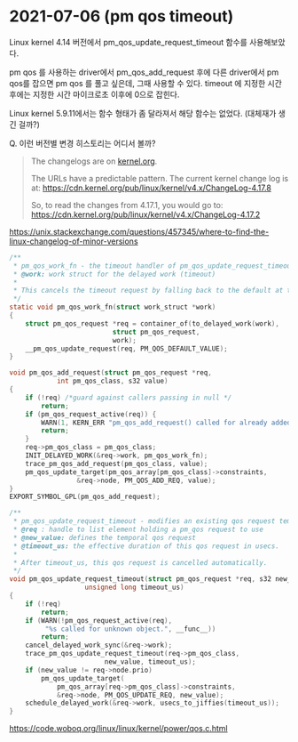 # 2021-07-06 (pm qos timeout)

Linux kernel 4.14 버전에서 pm_qos_update_request_timeout 함수를 사용해보았다.

pm qos 를 사용하는 driver에서 pm_qos_add_request 후에 다른 driver에서 pm qos를 잡으면 pm qos 를 풀고 싶은데,  그때 사용할 수 있다. timeout 에 지정한 시간 후에는 지정한 시간 마이크로초 이후에 0으로 잡힌다. 

Linux kernel 5.9.11에서는 함수 형태가 좀 달라져서 해당 함수는 없었다. (대체재가 생긴 걸까?)

Q. 이런 버전별 변경 히스토리는 어디서 볼까?

> The changelogs are on [kernel.org](https://www.kernel.org/).
>
> The URLs have a predictable pattern. The current kernel change log is at: https://cdn.kernel.org/pub/linux/kernel/v4.x/ChangeLog-4.17.8
>
> So, to read the changes from 4.17.1, you would go to: https://cdn.kernel.org/pub/linux/kernel/v4.x/ChangeLog-4.17.2

https://unix.stackexchange.com/questions/457345/where-to-find-the-linux-changelog-of-minor-versions

```c
/**
 * pm_qos_work_fn - the timeout handler of pm_qos_update_request_timeout
 * @work: work struct for the delayed work (timeout)
 *
 * This cancels the timeout request by falling back to the default at timeout.
 */
static void pm_qos_work_fn(struct work_struct *work)
{
	struct pm_qos_request *req = container_of(to_delayed_work(work),
						  struct pm_qos_request,
						  work);
	__pm_qos_update_request(req, PM_QOS_DEFAULT_VALUE);
}

void pm_qos_add_request(struct pm_qos_request *req,
			int pm_qos_class, s32 value)
{
	if (!req) /*guard against callers passing in null */
		return;
	if (pm_qos_request_active(req)) {
		WARN(1, KERN_ERR "pm_qos_add_request() called for already added request\n");
		return;
	}
	req->pm_qos_class = pm_qos_class;
	INIT_DELAYED_WORK(&req->work, pm_qos_work_fn);
	trace_pm_qos_add_request(pm_qos_class, value);
	pm_qos_update_target(pm_qos_array[pm_qos_class]->constraints,
			     &req->node, PM_QOS_ADD_REQ, value);
}
EXPORT_SYMBOL_GPL(pm_qos_add_request);

/**
 * pm_qos_update_request_timeout - modifies an existing qos request temporarily.
 * @req : handle to list element holding a pm_qos request to use
 * @new_value: defines the temporal qos request
 * @timeout_us: the effective duration of this qos request in usecs.
 *
 * After timeout_us, this qos request is cancelled automatically.
 */
void pm_qos_update_request_timeout(struct pm_qos_request *req, s32 new_value,
				   unsigned long timeout_us)
{
	if (!req)
		return;
	if (WARN(!pm_qos_request_active(req),
		 "%s called for unknown object.", __func__))
		return;
	cancel_delayed_work_sync(&req->work);
	trace_pm_qos_update_request_timeout(req->pm_qos_class,
					    new_value, timeout_us);
	if (new_value != req->node.prio)
		pm_qos_update_target(
			pm_qos_array[req->pm_qos_class]->constraints,
			&req->node, PM_QOS_UPDATE_REQ, new_value);
	schedule_delayed_work(&req->work, usecs_to_jiffies(timeout_us));
}
```

https://code.woboq.org/linux/linux/kernel/power/qos.c.html